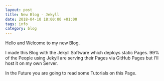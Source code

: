 ```yaml
---
layout: post
title: New Blog - Jekyll
date: 2018-04-10 18:00:00 +01:00
tags: info
category: blog
---
```


Hello and Welcome to my new Blog.

I made this Blog with the Jekyll Software which deploys static Pages. <!--more-->
99% of the People using Jekyll are serving their Pages via GitHub Pages but I'll host it on my own Server.

In the Future you are going to read some Tutorials on this Page.